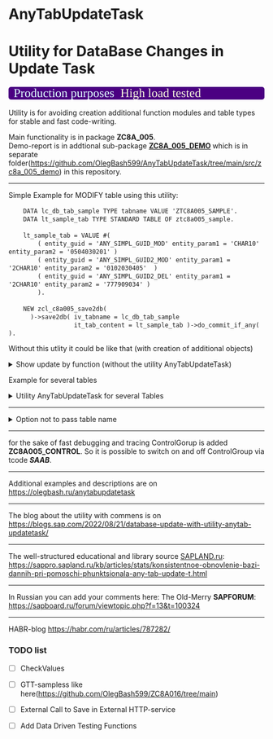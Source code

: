 # AnyTabUpdateTask
<h1>Utility for DataBase Changes in Update Task</h1>

<img src="https://github.com/OlegBash599/AnyTabUpdateTask/blob/main/version_label.svg"/>


<p>Utility is for avoiding creation additional function modules and table types for stable and fast code-writing.

Main functionality is in package <strong>ZC8A_005</strong>.</BR>
Demo-report is in addtional sub-package <strong> [ZC8A_005_DEMO](https://github.com/OlegBash599/AnyTabUpdateTask/tree/main/src/zc8a_005_demo) </strong> which is in separate folder(https://github.com/OlegBash599/AnyTabUpdateTask/tree/main/src/zc8a_005_demo) in this repository.
</p>

 ____

Simple Example for MODIFY table using this utility:
```ABAP
    DATA lc_db_tab_sample TYPE tabname VALUE 'ZTC8A005_SAMPLE'.
    DATA lt_sample_tab TYPE STANDARD TABLE OF ztc8a005_sample.

    lt_sample_tab = VALUE #(
        ( entity_guid = 'ANY_SIMPL_GUID_MOD' entity_param1 = 'CHAR10' entity_param2 = '0504030201' )
        ( entity_guid = 'ANY_SIMPL_GUID2_MOD' entity_param1 = '2CHAR10' entity_param2 = '0102030405'  )
        ( entity_guid = 'ANY_SIMPL_GUID2_DEL' entity_param1 = '2CHAR10' entity_param2 = '777909034' )
        ).

    NEW zcl_c8a005_save2db(
      )->save2db( iv_tabname = lc_db_tab_sample
                  it_tab_content = lt_sample_tab )->do_commit_if_any( ).
```

Without this utlity it could be like that (with creation of additional objects)
<details>  
<base target="_blank">
<summary>Show update by function (without the utility AnyTabUpdateTask)</summary>

```ABAP    
    DATA lt_sample_tab TYPE STANDARD TABLE OF ztc8a005_sample.

    lt_sample_tab = VALUE #(
        ( entity_guid = 'ANY_SIMPL_GUID_MOD' entity_param1 = 'CHAR10' entity_param2 = '0504030201' )
        ( entity_guid = 'ANY_SIMPL_GUID2_MOD' entity_param1 = '2CHAR10' entity_param2 = '0102030405'  )
        ( entity_guid = 'ANY_SIMPL_GUID2_DEL' entity_param1 = '2CHAR10' entity_param2 = '777909034' )
        ).

    CALL FUNCTION 'Z_C8A_005_DEMO_UPD_SAMPLE'
      IN UPDATE TASK
      EXPORTING
        it_sample = lt_sample_tab.
  
        CALL FUNCTION 'BAPI_TRANSACTION_COMMIT'
        EXPORTING
          wait = abap_true.
  
```
</details>
  
 
Example for several tables
<details>  
<base target="_blank">
<summary>Utility AnyTabUpdateTask for several Tables</summary>

```ABAP    
    DATA lc_db_tab_sample TYPE tabname VALUE 'ZTC8A005_SAMPLE'.
    DATA lt_sample_tab TYPE STANDARD TABLE OF ztc8a005_sample.
    DATA lt_sample_empty_tab TYPE STANDARD TABLE OF ztc8a005_sample.
    DATA lt_head_tab TYPE STANDARD TABLE OF ztc8a005_head.
    DATA lt_item_tab TYPE STANDARD TABLE OF ztc8a005_item.
    DATA lv_ts TYPE timestamp.
    DATA lo_saver_anytab TYPE REF TO zcl_c8a005_save2db.

    GET TIME STAMP FIELD lv_ts.

    lt_sample_tab = VALUE #(
        ( entity_guid = 'ANY_GUID_MOD' entity_param1 = 'CHAR10' entity_param2 = '0504030201'
            entity_param3 = sy-uzeit entity_param4 = sy-datum entity_param5 = lv_ts )
        ( entity_guid = 'ANY_GUID2_MOD' entity_param1 = '2CHAR10' entity_param2 = '0102030405'
          entity_param3 = sy-uzeit entity_param4 = sy-datum entity_param5 = lv_ts )
        ( entity_guid = 'ANY_GUID2_DEL' entity_param1 = '2CHAR10' entity_param2 = '777909034'
          entity_param3 = sy-uzeit entity_param4 = sy-datum entity_param5 = lv_ts )
        ).

    lt_head_tab = VALUE #(
        ( head_guid = 'ANY_GUID_UPD' head_param1 = 'ANY_GUID_ADD' head_param2 = '9988776655'
            head_param3 = sy-uzeit head_param4 = sy-datum head_param5 = lv_ts )
        ( head_guid = 'ANY_GUID2_UPD' head_param1 = 'ANY_GUID2_ADD' head_param2 = '9988776655'
            head_param3 = sy-uzeit head_param4 = sy-datum head_param5 = lv_ts )
        ( head_guid = 'ANY_GUID_DEL' head_param1 = 'ANY_GUID_ADD' head_param2 = '9988774444'
            head_param3 = sy-uzeit head_param4 = sy-datum head_param5 = lv_ts )
        ( head_guid = 'ANY_GUID2_DEL' head_param1 = 'ANY_GUID2_ADD' head_param2 = '9988774444'
            head_param3 = sy-uzeit head_param4 = sy-datum head_param5 = lv_ts )
     ).

    lt_item_tab = VALUE #(
        ( head_guid = 'ANY_GUID_UPD' item_guid = 'ANY_ITEM_GUID_ADD' item_param1 = '2CHAR10' item_param2 = '9988776655'
            item_param3 = sy-uzeit item_param4 = sy-datum item_param5 = lv_ts )
        ( head_guid = 'ANY_GUID2_UPD' item_guid = 'ANY_ITEM_GUID2_ADD' item_param1 = '2CHAR10'
            item_param3 = sy-uzeit item_param4 = sy-datum item_param5 = lv_ts )
        ( head_guid = 'ANY_GUID_DEL' item_guid = 'ANY_ITEM_GUID_ADD' item_param2 = '9988776655'
            item_param3 = sy-uzeit item_param4 = sy-datum item_param5 = lv_ts )
        ( head_guid = 'ANY_GUID2_DEL' item_guid = 'ANY_ITEM_GUID2_ADD' item_param1 = '2CHAR10'
            item_param3 = sy-uzeit item_param4 = sy-datum item_param5 = lv_ts )
    ).


    CREATE OBJECT lo_saver_anytab.
    lo_saver_anytab->save2db( EXPORTING iv_tabname     = lc_db_tab_sample
                                        it_tab_content = lt_sample_tab ).

    lo_saver_anytab->save2db( EXPORTING iv_tabname     = 'ZTC8A005_HEAD'
                                        it_tab_content = lt_head_tab ).

    lo_saver_anytab->save2db( EXPORTING iv_tabname     = 'ZTC8A005_ITEM'
                                        it_tab_content = lt_item_tab ).

    CLEAR lt_sample_empty_tab.
    lo_saver_anytab->save2db( EXPORTING iv_tabname     = lc_db_tab_sample
                                        it_tab_content = lt_sample_empty_tab ).


    " #RU:обновление всех таблиц будет одномоментно после commit
    " #EN:database changes are to be after commit-command
    " #RU:а по пустой таблицы ничего происходить не будет (не будет поставлен Update Task)
    " #EN: empty table does not take into account while commit command
    lo_saver_anytab->do_commit_if_any( ).
  
```
</details>
 
 ____
 
 <details>  
<base target="_blank">
<summary>Option not to pass table name</summary>

```ABAP    
    DATA lt_sample_tab TYPE STANDARD TABLE OF ztc8a005_sample.

    lt_sample_tab = VALUE #(
        ( entity_guid = 'ANY_SIMPL_GUID_MOD' entity_param1 = 'CHAR10' entity_param2 = '0504030201' )
        ( entity_guid = 'ANY_SIMPL_GUID2_MOD' entity_param1 = '2CHAR10' entity_param2 = '0102030405'  )
        ( entity_guid = 'ANY_SIMPL_GUID2_DEL' entity_param1 = '2CHAR10' entity_param2 = '777909034' )
        ).

    CREATE OBJECT lo_saver_anytab.
    lo_saver_anytab->save2db( EXPORTING it_tab_content = lt_sample_tab )->do_commit_if_any( ).
```
</details>

 ____
for the sake of fast debugging and tracing ControlGorup is added <strong>ZC8A005_CONTROL</strong>.
So it is possible to switch on and off ControlGroup via tcode <strong><em>SAAB</em></strong>.

 ____
Additional examples and descriptions are on https://olegbash.ru/anytabupdatetask
 ____


The blog about the utility with commens is on https://blogs.sap.com/2022/08/21/database-update-with-utility-anytab-updatetask/

 ____
The well-structured educational and library source <a href="https://www.sapland.ru/" target="_blank">SAPLAND.ru</a>:
https://sappro.sapland.ru/kb/articles/stats/konsistentnoe-obnovlenie-bazi-dannih-pri-pomoschi-phunktsionala-any-tab-update-t.html

 ____

In Russian you can add your comments here:
The Old-Merry **SAPFORUM**: https://sapboard.ru/forum/viewtopic.php?f=13&t=100324

 ____
HABR-blog
https://habr.com/ru/articles/787282/


### TODO list
- [ ] CheckValues
- [ ] GTT-sampless like here(https://github.com/OlegBash599/ZC8A016/tree/main)
- [ ] External Call to Save in External HTTP-service
- [ ] Add Data Driven Testing Functions


